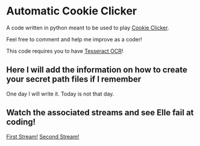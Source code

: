 # Automatic Cookie Clicker
A code written in python meant to be used to play [Cookie Clicker](https://orteil.dashnet.org/cookieclicker/).

Feel free to comment and help me improve as a coder!

This code requires you to have [Tesseract OCR](https://github.com/tesseract-ocr/tesseract)! 

## Here I will add the information on how to create your secret path files if I remember
One day I will write it. Today is not that day.

## Watch the associated streams and see Elle fail at coding!
[First Stream!](https://youtu.be/VNViU0Y83_E)
[Second Stream!](https://youtu.be/3g_ow8NrPaE)
